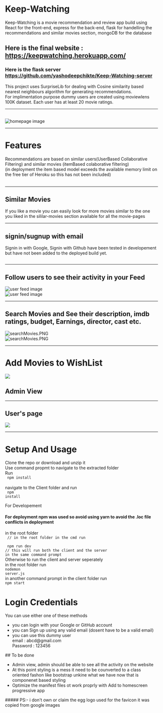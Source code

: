 # Keep-Watching
Keep-Watching is a movie recommendation and review app build using React for the front-end, express for the back-end, 
flask for handelling the recommendations and similar movies section, mongoDB for the database<br />
## Here is the final website : https://keepwatching.herokuapp.com/

### Here is the flask server  https://github.com/yashodeepchikte/Keep-Watching-server

This project uses SurpriseLib for dealing with Cosine similarity based nearest neighbours algorithm for generating recommendations. <br />
For implimentation purpose dummy users are created using moviewlens 100K dataset. Each user has at least 20 movie ratings. 
<hr />

<br />
<img src="https://github.com/yashodeepchikte/Keep-Watching/blob/master/Images/homepage2.png" alt="homepage image"/> <br />
<hr />

# Features

Recommendations are based on similar users(UserBased Collaborative Filtering) and similar movies (itemBased colaborative filtering)
<br/>(in deployment the item based model exceeds the available memory limit on the free tier of Heroku so this has not been included)
<br/>
<br/>
<img src="https://github.com/yashodeepchikte/Keep-Watching/blob/master/Images/recommendations1.PNG" alt="" /><br />
<img src="https://github.com/yashodeepchikte/Keep-Watching/blob/master/Images/recommendations3.PNG" alt="" /><br />

<hr/>

## Similar Movies
If you like a movie you can easily look for more movies similar to the one you liked in the sililar-movies section available for all the movie-pages
<img src="https://github.com/yashodeepchikte/Keep-Watching/blob/master/Images/similar.PNG" alt="" /><br />

<hr/>


## signin/sugnup with email <br>
Signin in with Google, Signin with Github have been tested in developement but have not been added to the deployed build yet.
<br/>

<img alt="" src="https://github.com/yashodeepchikte/Keep-Watching/blob/master/Images/signIn-signUp.PNG" /><br />
<hr/>

## Follow users to see their activity in your Feed<br />
<img alt="user feed image" src="https://github.com/yashodeepchikte/Keep-Watching/blob/master/Images/followingOtherUsers.PNG" /><br/>
<img alt="user feed image" src="https://github.com/yashodeepchikte/Keep-Watching/blob/master/Images/feed2.PNG" />
  
  <hr />

## Search Movies and See their description, imdb ratings, budget, Earnings, director, cast etc.
<img src="https://github.com/yashodeepchikte/Keep-Watching/blob/master/Images/searchMovies.PNG" alt="searchMovies.PNG" />
  <br />
<img src="https://github.com/yashodeepchikte/Keep-Watching/blob/master/Images/movie.PNG" alt="searchMovies.PNG" />
  <hr />


# Add Movies to WishList
  <img src="https://github.com/yashodeepchikte/Keep-Watching/blob/master/Images/watchlist.PNG" /><br/>


## Admin View
<hr/>


##  User's page
  <img src="https://github.com/yashodeepchikte/Keep-Watching/blob/master/Images/userpage.PNG" /><br/>
   
  <hr/>




# Setup And Usage
Clone the repo or download and unzip it <br />
Use command propmt to navigate to the extracted folder<br />
Run <br />
<code> npm install </code><br />
navigate to the Client folder and run <br />
<code> npm install </code> <br />

For Developement <br />

#### For deployment npm was used so avoid using yarn to avoid the .loc file conflicts in deployment

in the root folder<br/>
<code>
// in  the root folder in the cmd run <br/>
npm run dev   <br/>// this will run both the client and the server in the same command prompt
</code> <br />
Otherwise to run the client and server seperately <br />
in the root folder run<br />
<code>nodemon server.js</code><br />
in another command prompt in the client folder run<br />
<code>npm start </code><br />

# Login Credentials
You can use either one of these methods 
<ul>
<li>
you can login with your Google or GitHub account
</li>
<li>
you can Sign up using any valid email (dosent have to be a valid email)
</li>
<li>
you can use this dummy user<br />
email : abcd@gmail.com <br />
Password : 123456
</li>
</ul>
## To be done 
<ul>
  <li>Admin view, admin should be able to see all the activity on the website</li>
  <li>At this point styling is a mess it need to be counverted to a class oriented fashon like bootstrap unkine what we have now that is componenet based styling</li>
  <li>Optimize the manifest files ot work proprly with Add to homescreen progressive app</li>
</ul>
##### PS:- i don't own or claim the egg logo used for the favicon it was copied from google images

